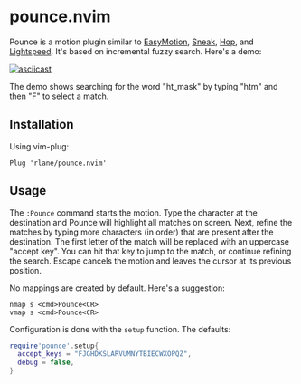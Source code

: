 # pounce.nvim

Pounce is a motion plugin similar to [EasyMotion][1], [Sneak][2], [Hop][3], and
[Lightspeed][4]. It's based on incremental fuzzy search. Here's a demo:

[![asciicast](https://asciinema.org/a/Mu6MA8FGD9V86OheA50gG2cmL.svg)](https://asciinema.org/a/Mu6MA8FGD9V86OheA50gG2cmL)

The demo shows searching for the word "ht\_mask" by typing "htm" and then "F"
to select a match.

[1]: https://github.com/easymotion/vim-easymotion
[2]: https://github.com/justinmk/vim-sneak
[3]: https://github.com/phaazon/hop.nvim
[4]: https://github.com/ggandor/lightspeed.nvim

## Installation

Using vim-plug:

```
Plug 'rlane/pounce.nvim'
```

## Usage

The `:Pounce` command starts the motion. Type the character at the destination
and Pounce will highlight all matches on screen. Next, refine the matches by
typing more characters (in order) that are present after the destination. The
first letter of the match will be replaced with an uppercase "accept key". You
can hit that key to jump to the match, or continue refining the search. Escape
cancels the motion and leaves the cursor at its previous position.

No mappings are created by default. Here's a suggestion:

```
nmap s <cmd>Pounce<CR>
vmap s <cmd>Pounce<CR>
```

Configuration is done with the `setup` function. The defaults:

```lua
require'pounce'.setup{
  accept_keys = "FJGHDKSLARVUMNYTBIECWXOPQZ",
  debug = false,
}
```
